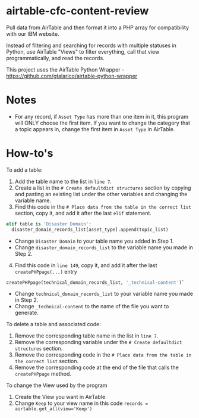 # airtable-cfc-content-review
Pull data from AirTable and then format it into a PHP array for compatibility with our IBM website.

Instead of filtering and searching for records with multiple statuses in Python, use AirTable "Views" to filter everything, call that view programmatically, and read the records.

This project uses the AirTable Python Wrapper - https://github.com/gtalarico/airtable-python-wrapper

# Notes

- For any record, if `Asset Type` has more than one item in it, this program will ONLY choose the first item. If you want to change the category that a topic appears in, change the first item in `Asset Type` in AirTable.

# How-to's

To add a table:
1. Add the table name to the list in `line 7`.
2. Create a list in the `# Create defaultdict structures` section by copying and pasting an existing list under the other variables and changing the variable name.
3. Find this code in the `# Place data from the table in the correct list` section, copy it, and add it after the last `elif` statement.
```python
elif table is 'Disaster Domain':
  disaster_domain_records_list[asset_type].append(topic_list)
```
  - Change `Disaster Domain` to your table name you added in Step 1.
  - Change `disaster_domain_records_list` to the variable name you made in Step 2.
4. Find this code in `line 149`, copy it, and add it after the last `createPHPpage(...)` entry
```python
createPHPpage(technical_domain_records_list, '_technical-content')`
```
  - Change `technical_domain_records_list` to your variable name you made in Step 2.
  - Change `_technical-content` to the name of the file you want to generate.
  
To delete a table and associated code:
1. Remove the corresponding table name in the list in `line 7`.
1. Remove the corresponding variable under the `# Create defaultdict structures` section.
1. Remove the corresponding code in the `# Place data from the table in the correct list` section.
1. Remove the corresponding code at the end of the file that calls the `createPHPpage` method.

To change the View used by the program
1. Create the View you want in AirTable
2. Change `Keep` to your view name in this code `records = airtable.get_all(view='Keep')`
